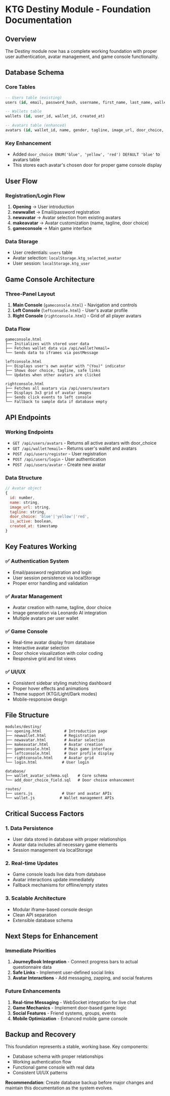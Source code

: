 # KTG Destiny Module - Foundation Documentation

## Overview
The Destiny module now has a complete working foundation with proper user authentication, avatar management, and game console functionality.

## Database Schema

### Core Tables
```sql
-- Users table (existing)
users (id, email, password_hash, username, first_name, last_name, wallet_id, created_at)

-- Wallets table
wallets (id, user_id, wallet_id, created_at)

-- Avatars table (enhanced)
avatars (id, wallet_id, name, gender, tagline, image_url, door_choice, is_active, generation_count, created_at, updated_at)
```

### Key Enhancement
- Added `door_choice ENUM('blue', 'yellow', 'red') DEFAULT 'blue'` to avatars table
- This stores each avatar's chosen door for proper game console display

## User Flow

### Registration/Login Flow
1. **Opening** → User introduction
2. **newwallet** → Email/password registration
3. **newavatar** → Avatar selection from existing avatars
4. **makeavatar** → Avatar customization (name, tagline, door choice)
5. **gameconsole** → Main game interface

### Data Storage
- User credentials: `users` table
- Avatar selection: `localStorage.ktg_selected_avatar`
- User session: `localStorage.ktg_user`

## Game Console Architecture

### Three-Panel Layout
1. **Main Console** (`gameconsole.html`) - Navigation and controls
2. **Left Console** (`leftconsole.html`) - User's avatar profile
3. **Right Console** (`rightconsole.html`) - Grid of all player avatars

### Data Flow
```
gameconsole.html
├── Initializes with stored user data
├── Fetches wallet data via /api/wallet?email=
└── Sends data to iframes via postMessage

leftconsole.html
├── Displays user's own avatar with "(You)" indicator
├── Shows door choice, tagline, safe links
└── Updates when other avatars are clicked

rightconsole.html
├── Fetches all avatars via /api/users/avatars
├── Displays 3x3 grid of avatar images
├── Sends click events to left console
└── Fallback to sample data if database empty
```

## API Endpoints

### Working Endpoints
- `GET /api/users/avatars` - Returns all active avatars with door_choice
- `GET /api/wallet?email=` - Returns user's wallet and avatars
- `POST /api/users/register` - User registration
- `POST /api/users/login` - User authentication
- `POST /api/users/avatar` - Create new avatar

### Data Structure
```javascript
// Avatar object
{
  id: number,
  name: string,
  image_url: string,
  tagline: string,
  door_choice: 'blue'|'yellow'|'red',
  is_active: boolean,
  created_at: timestamp
}
```

## Key Features Working

### ✅ Authentication System
- Email/password registration and login
- User session persistence via localStorage
- Proper error handling and validation

### ✅ Avatar Management
- Avatar creation with name, tagline, door choice
- Image generation via Leonardo AI integration
- Multiple avatars per user wallet

### ✅ Game Console
- Real-time avatar display from database
- Interactive avatar selection
- Door choice visualization with color coding
- Responsive grid and list views

### ✅ UI/UX
- Consistent sidebar styling matching dashboard
- Proper hover effects and animations
- Theme support (KTG/Light/Dark modes)
- Mobile-responsive design

## File Structure
```
modules/destiny/
├── opening.html          # Introduction page
├── newwallet.html        # Registration
├── newavatar.html        # Avatar selection
├── makeavatar.html       # Avatar creation
├── gameconsole.html      # Main game interface
├── leftconsole.html      # User profile display
├── rightconsole.html     # Avatar grid
└── login.html           # User login

database/
├── wallet_avatar_schema.sql    # Core schema
└── add_door_choice_field.sql   # Door choice enhancement

routes/
├── users.js             # User and avatar APIs
└── wallet.js           # Wallet management APIs
```

## Critical Success Factors

### 1. Data Persistence
- User data stored in database with proper relationships
- Avatar data includes all necessary game elements
- Session management via localStorage

### 2. Real-time Updates
- Game console loads live data from database
- Avatar interactions update immediately
- Fallback mechanisms for offline/empty states

### 3. Scalable Architecture
- Modular iframe-based console design
- Clean API separation
- Extensible database schema

## Next Steps for Enhancement

### Immediate Priorities
1. **JourneyBook Integration** - Connect progress bars to actual questionnaire data
2. **Safe Links** - Implement user-defined social links
3. **Avatar Interactions** - Add messaging, zapping, and social features

### Future Enhancements
1. **Real-time Messaging** - WebSocket integration for live chat
2. **Game Mechanics** - Implement door-based game logic
3. **Social Features** - Friend systems, groups, events
4. **Mobile Optimization** - Enhanced mobile game console

## Backup and Recovery
This foundation represents a stable, working base. Key components:
- Database schema with proper relationships
- Working authentication flow
- Functional game console with real data
- Consistent UI/UX patterns

**Recommendation**: Create database backup before major changes and maintain this documentation as the system evolves.